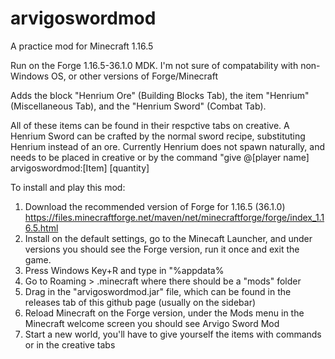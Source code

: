 # arvigoswordmod
A practice mod for Minecraft 1.16.5

Run on the Forge 1.16.5-36.1.0 MDK.
I'm not sure of compatability with non-Windows OS, or other versions of Forge/Minecraft

Adds the block "Henrium Ore" (Building Blocks Tab), the item "Henrium" (Miscellaneous Tab), and the "Henrium Sword" (Combat Tab). 


All of these items can be found in their respctive tabs on creative. A Henrium Sword can be crafted by the normal sword recipe, substituting Henrium instead of an ore.
Currently Henrium does not spawn naturally, and needs to be placed in creative or by the command "give @[player name] arvigoswordmod:[Item] [quantity]

To install and play this mod:
  1) Download the recommended version of Forge for 1.16.5 (36.1.0) https://files.minecraftforge.net/maven/net/minecraftforge/forge/index_1.16.5.html
  2) Install on the default settings, go to the Minecaft Launcher, and under versions you should see the Forge version, run it once and exit the game.
  3) Press Windows Key+R and type in "%appdata%
  4) Go to Roaming > .minecraft where there should be a "mods" folder
  5) Drag in the "arvigoswordmod.jar" file, which can be found in the releases tab of this github page (usually on the sidebar)
  6) Reload Minecraft on the Forge version, under the Mods menu in the Minecraft welcome screen you should see Arvigo Sword Mod
  7) Start a new world, you'll have to give yourself the items with commands or in the creative tabs
